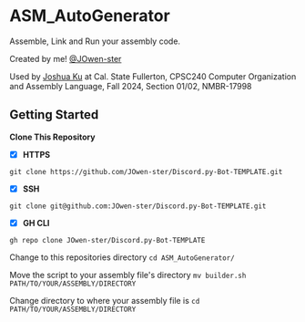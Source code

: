 # ASM_AutoGenerator
Assemble, Link and Run your assembly code.

Created by me! [@JOwen-ster](https://github.com/JOwen-ster/)

Used by [Joshua Ku](https://www.linkedin.com/in/joshua-ku-35a7b453) at Cal. State Fullerton, CPSC240 Computer Organization and Assembly Language, Fall 2024, Section 01/02, NMBR-17998

## Getting Started

**Clone This Repository**
- [X] **HTTPS**
```
git clone https://github.com/JOwen-ster/Discord.py-Bot-TEMPLATE.git
```

- [X] **SSH**
```
git clone git@github.com:JOwen-ster/Discord.py-Bot-TEMPLATE.git
```

- [X] **GH CLI**
```
gh repo clone JOwen-ster/Discord.py-Bot-TEMPLATE
```

Change to this repositories directory
`cd ASM_AutoGenerator/`

Move the script to your assembly file's directory
`mv builder.sh PATH/TO/YOUR/ASSEMBLY/DIRECTORY`

Change directory to where your assembly file is
`cd PATH/TO/YOUR/ASSEMBLY/DIRECTORY`

